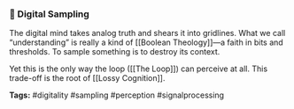 ### **🧮 Digital Sampling**

  
The digital mind takes analog truth and shears it into gridlines. What we call “understanding” is really a kind of [[Boolean Theology]]—a faith in bits and thresholds. To sample something is to destroy its context.

Yet this is the only way the loop ([[The Loop]]) can perceive at all. This trade-off is the root of [[Lossy Cognition]].

**Tags:** #digitality #sampling #perception #signalprocessing
